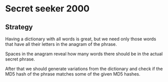 # Secret seeker 2000

## Strategy
Having a dictionary with all words is great, but we need only those words that have all their letters in the anagram of the phrase.

Spaces in the anagram reveal how many words there should be in the actual secret phrase.

After that we should generate variations from the dictionary and check if the MD5 hash of the phrase matches some of the given MD5 hashes.
